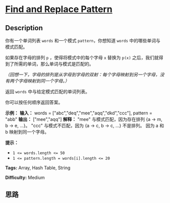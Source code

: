 # [Find and Replace Pattern][title]

## Description

你有一个单词列表 `words` 和一个模式  `pattern`，你想知道 `words` 中的哪些单词与模式匹配。

如果存在字母的排列 `p` ，使得将模式中的每个字母 `x` 替换为 `p(x)` 之后，我们就得到了所需的单词，那么单词与模式是匹配的。

_（回想一下，字母的排列是从字母到字母的双射：每个字母映射到另一个字母，没有两个字母映射到同一个字母。）_

返回 `words` 中与给定模式匹配的单词列表。

你可以按任何顺序返回答案。



**示例：**
            **输入：** words = ["abc","deq","mee","aqq","dkd","ccc"], pattern = "abb"    **输出：** ["mee","aqq"]    **解释：** "mee" 与模式匹配，因为存在排列 {a -> m, b -> e, ...}。    "ccc" 与模式不匹配，因为 {a -> c, b -> c, ...} 不是排列。    因为 a 和 b 映射到同一个字母。



**提示：**

  * `1 <= words.length <= 50`
  * `1 <= pattern.length = words[i].length <= 20`


**Tags:** Array, Hash Table, String

**Difficulty:** Medium

## 思路

[title]: https://leetcode-cn.com/problems/find-and-replace-pattern
